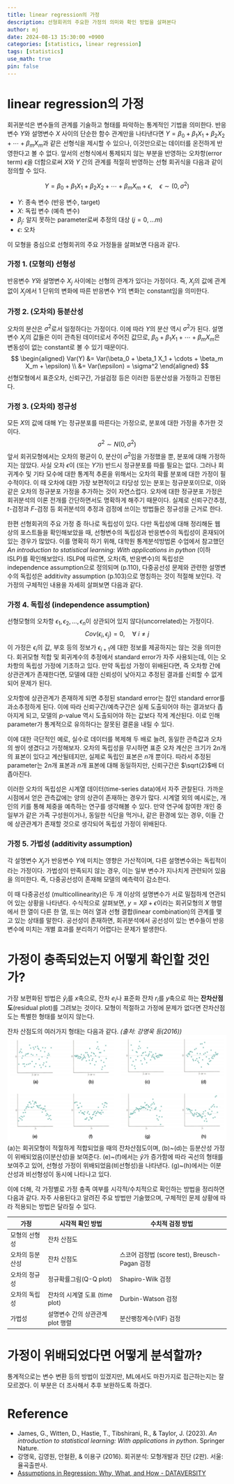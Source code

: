 ```yaml
---
title: linear regression의 가정
description: 선형회귀의 주요한 가정의 의미와 확인 방법을 살펴본다
author: mj
date: 2024-08-13 15:30:00 +0900
categories: [statistics, linear regression]
tags: [statistics]
use_math: true
pin: false
---
```

# linear regression의 가정

회귀분석은 변수들의 관계를 기술하고 형태를 파악하는 통계적인 기법을 의미한다. 반응변수 $Y$와 설명변수 $X$ 사이의 단순한 함수 관계만을 나타낸다면 $Y=\beta_0 + \beta_1 X_1 + \beta_2 X_2 + \cdots + \beta_m X_m$과 같은 선형식을 제시할 수 있으나, 이것만으로는 데이터를 온전하게 반영한다고 볼 수 없다. 앞서의 선형식에서 통제되지 않는 부분을 반영하는 오차항(error term) $\epsilon$을 더함으로써 $X$와 $Y$ 간의 관계를 적절히 반영하는 선형 회귀식을 다음과 같이 정의할 수 있다.

$$
Y=\beta_0 + \beta_1 X_1 + \beta_2 X_2 + \cdots + \beta_m X_m + \epsilon, \quad \epsilon \sim (0,\sigma^2)
$$
- $Y$: 종속 변수 (반응 변수, target)
- $X$: 독립 변수 (예측 변수)
- $\beta_j$: 알지 못하는 parameter로써 추정의 대상 ($j=0, \ldots m$)
- $\epsilon$: 오차

이 모형을 중심으로 선형회귀의 주요 가정들을 살펴보면 다음과 같다.


### 가정 1. (모형의) 선형성

반응변수 $Y$와 설명변수 $X_j$ 사이에는 선형의 관계가 있다는 가정이다. 
즉, $X_j$의 값에 관계없이 $X_j$에서 1 단위의 변화에 따른 반응변수 $Y$의 변화는 constant임을 의미한다. 


### 가정 2. (오차의) 등분산성

오차의 분산은 $\sigma^2$로서 일정하다는 가정이다. 이에 따라 $Y$의 분산 역시 $\sigma^2$가 된다. 설명변수 $X_j$의 값들은 이미 관측된 데이터로서 주어진 값므로, $\beta_0 + \beta_1 X_1 + \cdots + \beta_m X_m$은 변동성이 없는 constant로 볼 수 있기 때문이다.
$$
\begin{aligned}
Var(Y) &= Var(\beta_0 + \beta_1 X_1 + \cdots + \beta_m X_m + \epsilon) \\
&= Var(\epsilon) = \sigma^2
\end{aligned}
$$
선형모형에서 표준오차, 신뢰구간, 가설검정 등은 이러한 등분산성을 가정하고 진행된다. 


### 가정 3. (오차의) 정규성

모든 $X$의 값에 대해 $Y$는 정규분포를 따른다는 가정으로, 분포에 대한 가정을 추가한 것이다. 
$$
\sigma^2 \sim N(0, \sigma^2)
$$
앞서 회귀모형에서는 오차의 평균이 0, 분산이 $\sigma^2$임을 가정했을 뿐, 분포에 대해 가정하지는 않았다. 사실 오차 $\epsilon$이 (또는 $Y$가) 반드시 정규분포를 따를 필요는 없다. 그러나 회귀계수 및 기타 모수에 대한 통계적 추론을 위해서는 오차의 확률 분포에 대한 가정이 필수적이다. 이 때 오차에 대한 가장 보편적이고 타당성 있는 분포는 정규분포이므로, 이와 같은 오차의 정규분포 가정을 추가하는 것이 자연스럽다. 오차에 대한 정규분포 가정은 회귀분석의 이론 전개를 간단하면서도 명확하게 해주기 때문이다. 실제로 신뢰구간추정,  $t$-검정과 $F$-검정 등 회귀분석의 추정과 검정에 쓰이는 방법들은 정규성을 근거로 한다. 


한편 선형회귀의 주요 가정 중 하나로 독립성이 있다. 다만 독립성에 대해 정리해둔 웹 상의 포스트들을 확인해보았을 때, 선형변수의 독립성과 반응변수의 독립성이 혼재되어 있는 경우가 많았다. 이를 명확히 하기 위해, 대학원 통계분석방법론 수업에서 참고했던 _An introduction to statistical learning: With applications in python_ (이하 ISLP)를 확인해보았다. ISLP에 따르면, 오차(즉, 반응변수)의 독립성은 independence assumption으로 정의되며 (p.110), 다중공선성 문제와 관련한 설명변수의 독립성은 additivity assumption (p.103)으로 명칭하는 것이 적절해 보인다. 각 가정의 구체적인 내용을 자세히 살펴보면 다음과 같다.


### 가정 4. 독립성 (independence assumption)

선형모형의 오차항 $\epsilon_1, \epsilon_2, \ldots, \epsilon_n$이 상관되어 있지 않다(uncorrelated)는 가정이다. 
$$
Cov(\epsilon_i, \epsilon_j) = 0, \quad \forall \: i \neq j
$$
이 가정은 $\epsilon_i$의 값, 부호 등의 정보가 $\epsilon_{i+1}$에 대한 정보를 제공하지는 않는 것을 의미한다. 회귀모형 적합 및 회귀계수의 추정에서 standard error가 자주 사용되는데, 이는 오차항의 독립성 가정에 기초하고 있다. 만약 독립성 가정이 위배된다면, 즉 오차항 간에 상관관계가 존재한다면, 모델에 대한 신뢰성이 낮아지고 추정된 결과를 신뢰할 수 없게 되어 문제가 된다. 

오차항에 상관관계가 존재하게 되면 추정된 standard error는 참인 standard error를 과소추정하게 된다. 이에 따라 신뢰구간/예측구간은 실제 도출되어야 하는 결과보다 좁아지게 되고, 모델의 $p$-value 역시 도출되어야 하는 값보다 작게 계산된다. 이로 인해 parameter가 통계적으로 유의하다는 잘못된 결론을 내릴 수 있다.

이에 대한 극단적인 예로, 실수로 데이터를 복제해 두 배로 늘려, 동일한 관측값과 오차의 쌍이 생겼다고 가정해보자. 오차의 독립성을 무시하면 표준 오차 계산은 크기가 $2n$개의 표본이 있다고 계산될테지만, 실제로 독립인 표본은 $n$개 뿐이다. 따라서 추정된 parameter는 $2n$개 표본과 $n$개 표본에 대해 동일하지만, 신뢰구간은 $\sqrt{2}$배 더 좁아진다.

이러한 오차의 독립성은 시계열 데이터(time-series data)에서 자주 관찰된다. 가까운 시점에서 얻은 관측값에는 양의 상관이 존재하는 경우가 많다. 시계열 외의 예시로는, 개인의 키를 통해 체중을 예측하는 연구를 생각해볼 수 있다. 만약 연구에 참여한 개인 중 일부가 같은 가족 구성원이거나, 동일한 식단을 먹거나, 같은 환경에 있는 경우, 이들 간에 상관관계가 존재할 것으로 생각되어 독립성 가정이 위배된다. 


### 가정 5. 가법성 (additivity assumption)

각 설명변수 $X_j$가 반응변수 $Y$에 미치는 영향은 가산적이며, 다른 설명변수와는 독립적이라는 가정이다. 가법성이 만족되지 않는 경우, 이는 일부 변수가 지나치게 관련되어 있음을 의미한다. 즉, 다중공선성이 존재해 모델의 예측력이 감소한다.

이 때 다중공선성 (multicollinearity)은 두 개 이상의 설명변수가 서로 밀접하게 연관되어 있는 상황을 나타낸다. 수식적으로 살펴보면, $y=X\beta + \epsilon$이라는 회귀모형의 $X$ 행렬에서 한 열이 다른 한 열, 또는 여러 열과 선형 결합(linear combination)의 관계를 맺고 있는 상태를 말한다. 
공선성이 존재하면, 회귀분석에서 공선성이 있는 변수들이 반응변수에 미치는 개별 효과를 분리하기 어렵다는 문제가 발생한다. 


# 가정이 충족되었는지 어떻게 확인할 것인가?

가장 보편화된 방법은 $\hat{y}_i$를 $x$축으로, 잔차 $e_i$나 표준화 잔차 $r_i$를 $y$축으로 하는 **잔차산점도**(residual plot)를 그려보는 것이다. 모형이 적절하고 가정에 문제가 없다면 잔차산점도는 특별한 형태를 보이지 않는다.

잔차 산점도의 여러가지 형태는 다음과 같다. _(출처: 강명욱 등(2016))_
![alt text](/assets/img/residual_plot.png)
(a)는 회귀모형이 적절하게 적합되었을 때의 잔차산점도이며, (b)~(d)는 등분산성 가정이 위배되었음(이분산성)을 보여준다. (e)~(f)에서는 $\hat{y}$가 증가함에 따라 곡선의 형태를 보여주고 있어, 선형성 가정이 위배되었음(비선형성)을 나타낸다. (g)~(h)에서는 이분산성과 비선형성이 동시에 나타나고 있다.

이에 더해, 각 가정별로 가정 충족 여부를 시각적/수치적으로 확인하는 방법을 정리하면 다음과 같다. 자주 사용된다고 알려진 주요 방법만 기술했으며, 구체적인 문제 상황에 따라 적용되는 방법은 달라질 수 있다.

| 가정            | 시각적 확인 방법                 | 수치적 검정 방법                               |
| --------------- | -------------------------------- | ---------------------------------------------- |
| 모형의 선형성   | 잔차 산점도                      |                                                |
| 오차의 등분산성 | 잔차 산점도                      | 스코어 검정법 (score test), Breusch-Pagan 검정 |
| 오차의 정규성   | 정규확률그림(Q-Q plot)           | Shapiro-Wilk 검정                              |
| 오차의 독립성   | 잔차의 시계열 도표 (time plot)   | Durbin-Watson 검정                             |
| 가법성          | 설명변수 간의 상관관계 plot 행렬 | 분산팽창계수(VIF) 검정                         |


# 가정이 위배되었다면 어떻게 분석할까?

통계적으로는 변수 변환 등의 방법이 있겠지만, ML에서도 마찬가지로 접근하는지는 잘 모르겠다. 이 부분은 더 조사해서 추후 보완하도록 하겠다.


# Reference

- James, G., Witten, D., Hastie, T., Tibshirani, R., & Taylor, J. (2023). _An introduction to statistical learning: With applications in python_. Springer Nature.
- 강명욱, 김영원, 안철환, & 이용구 (2016). 회귀분석: 모형개발과 진단 (2판). 서울: 율곡출판사.
- [Assumptions in Regression: Why, What, and How - DATAVERSITY](https://www.dataversity.net/assumptions-in-regression-why-what-and-how/)
